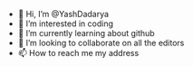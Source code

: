 - 👋 Hi, I’m @YashDadarya
- 👀 I’m interested in coding
- 🌱 I’m currently learning about github
- 💞️ I’m looking to collaborate on all the editors
- 📫 How to reach me my address

<!---
YashDadarya/YashDadarya is a ✨ special ✨ repository because its `README.md` (this file) appears on your GitHub profile.
You can click the Preview link to take a look at your changes.
--->
